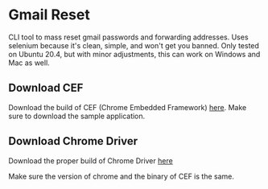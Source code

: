 # Gmail Reset
CLI tool to mass reset gmail passwords and forwarding addresses. Uses selenium because it's clean, simple, and won't get you banned. Only tested on Ubuntu 20.4, but with minor adjustments, this can work on Windows and Mac as well. 

## Download CEF
Download the build of CEF (Chrome Embedded Framework) [here](http://opensource.spotify.com/cefbuilds/index.html). Make sure to download the sample application.

## Download Chrome Driver
Download the proper build of Chrome Driver [here](https://chromedriver.chromium.org/downloads)

Make sure the version of chrome and the binary of CEF is the same.